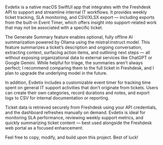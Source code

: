 Evdetix is a native macOS SwiftUI app that integrates with the Freshdesk API to support and streamline internal IT workflows. It provides weekly ticket tracking, SLA monitoring, and CSV/XLSX export — including exports from the built-in Event Timer, which offers insight into support-related work that may not be associated with a specific ticket.

The Generate Summary feature enables optional, fully offline AI summarization powered by Ollama using the mistral:instruct model. This feature summarizes a ticket’s description and ongoing conversation, extracting context, surfacing action items, and outlining next steps — all without exposing organizational data to external services like ChatGPT or Google Gemini. While helpful for triage, the summaries aren't always perfect; I recommend comparing them to the full ticket in Freshdesk, and I plan to upgrade the underlying model in the future.

In addition, Evdetix includes a customizable event timer for tracking time spent on general IT support activities that don’t originate from tickets. Users can create their own categories, record durations and notes, and export logs to CSV for internal documentation or reporting.

Ticket data is retrieved securely from Freshdesk using your API credentials, and the dashboard refreshes manually on demand. Evdetix is ideal for monitoring SLA performance, reviewing weekly support metrics, and quickly summarizing ticket content — best used alongside the Freshdesk web portal as a focused enhancement.

Feel free to copy, modify, and build upon this project. Best of luck!
